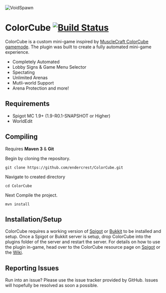 ![VoidSpawn](https://www.spigotmc.org/attachments/colorcube-png.192932/)

ColorCube [![Build Status](https://drone.io/github.com/endercrest/ColorCube/status.png)](https://drone.io/github.com/endercrest/ColorCube/latest)
=========
ColorCube is a custom mini-game inspired by [MuscleCraft ColorCube gamemode](http://www.minecraftforum.net/forums/mapping-and-modding/maps/2112617-14w25b-color-cube-a-painting-minigame-by). The plugin was built to create a fully automated mini-game experience.

* Completely Automated
* Lobby Signs & Game Menu Selector
* Spectating
* Unlimited Arenas
* Mutli-world Support
* Arena Protection and more!

Requirements
------
* Spigot MC 1.9+ (1.9-R0.1-SNAPSHOT or Higher)
* WorldEdit

Compiling
------
Requires **Maven 3** & **Git**

Begin by cloning the repository.

```git clone https://github.com/endercrest/ColorCube.git```

Navigate to created directory

```cd ColorCube```

Next Compile the project.

```mvn install```

Installation/Setup
------
ColorCube requires a working version of [Spigot](http://www.spigotmc.org/) or [Bukkit](https://bukkit.org/) to be installed and setup. Once a Spigot or Bukkit server is setup, drop ColorCube into the plugins folder of the server and restart the server. For details on how to use the plugin in-game, head over to the ColorCube resource page on [Spigot](https://www.spigotmc.org/resources/colorcube.20313/) or the [Wiki](https://github.com/endercrest/ColorCube/wiki).

Reporting Issues
------
Run into an issue? Please use the issue tracker provided by GitHub. Issues will hopefully be resolved as soon a possible.
